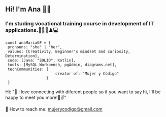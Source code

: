 
 ## Hi! I'm Ana 👋😃
 ### I'm studing vocational training course in development of IT applications.💃🚵‍♂️♟💻 
    const anaMariaGF = { 
     pronouns: "she" | "her",
     values: [Creativity, Beginner's mindset and curiosity, Determination],
     code: [Java: "SOLID", Kotlin],
     tools: [MySQL Workbench, pgAdmin, diagrams.net],
     techCommunities: { 
                          creator of: "Mujer y Código"
                      }
     }

Hi: "🤝 I love connecting with diferent people so if you want to say hi, I'll be happy to meet you more!🙂✌"

📧 How to reach me: mujerycodigo@gmail.com
